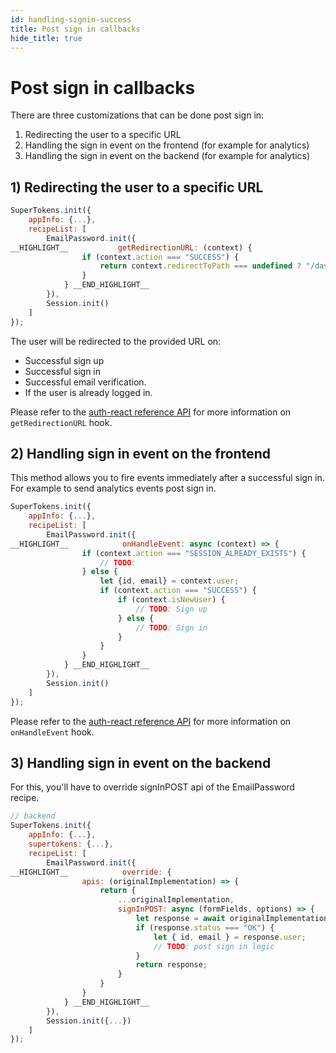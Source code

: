 ```yaml
---
id: handling-signin-success
title: Post sign in callbacks
hide_title: true
---
```


# Post sign in callbacks

There are three customizations that can be done post sign in:
1) Redirecting the user to a specific URL
2) Handling the sign in event on the frontend (for example for analytics)
3) Handling the sign in event on the backend (for example for analytics)

## 1)  Redirecting the user to a specific URL

<!--DOCUSAURUS_CODE_TABS-->
<!--ReactJS-->

```js
SuperTokens.init({
    appInfo: {...},
    recipeList: [
        EmailPassword.init({
__HIGHLIGHT__           getRedirectionURL: (context) {
                if (context.action === "SUCCESS") {
                    return context.redirectToPath === undefined ? "/dashboard" : context.redirectToPath;
                }
            } __END_HIGHLIGHT__
        }),
        Session.init()
    ]
});
```

<!--END_DOCUSAURUS_CODE_TABS-->

The user will be redirected to the provided URL on:
- Successful sign up
- Successful sign in
- Successful email verification.
- If the user is already logged in.

Please refer to the <a href="/docs/auth-react/emailpassword/callbacks#getredirectionurl" target="_blank">auth-react reference API</a> for more information on `getRedirectionURL` hook.

## 2) Handling sign in event on the frontend

This method allows you to fire events immediately after a successful sign in. For example to send analytics events post sign in.

<!--DOCUSAURUS_CODE_TABS-->
<!--ReactJS-->

```js
SuperTokens.init({
    appInfo: {...},
    recipeList: [
        EmailPassword.init({
__HIGHLIGHT__            onHandleEvent: async (context) => {
                if (context.action === "SESSION_ALREADY_EXISTS") {
                    // TODO:
                } else {
                    let {id, email} = context.user;
                    if (context.action === "SUCCESS") {
                        if (context.isNewUser) {
                            // TODO: Sign up
                        } else {
                            // TODO: Sign in
                        }
                    }
                }
            } __END_HIGHLIGHT__
        }),
        Session.init()
    ]
});
```

<!--END_DOCUSAURUS_CODE_TABS-->

Please refer to the <a href="/docs/auth-react/emailpassword/callbacks#onhandleevent" target="_blank">auth-react reference API</a> for more information on `onHandleEvent` hook.


## 3) Handling sign in event on the backend

For this, you'll have to override signInPOST api of the EmailPassword recipe.

<!--DOCUSAURUS_CODE_TABS-->
<!--NodeJS-->

```js
// backend
SuperTokens.init({
    appInfo: {...},
    supertokens: {...},
    recipeList: [
        EmailPassword.init({
__HIGHLIGHT__            override: {
                apis: (originalImplementation) => {
                    return {
                        ...originalImplementation,
                        signInPOST: async (formFields, options) => {
                            let response = await originalImplementation.signInPOST(formFields, options);
                            if (response.status === "OK") {
                                let { id, email } = response.user;
                                // TODO: post sign in logic
                            }
                            return response;
                        }
                    }
                }
            } __END_HIGHLIGHT__
        }),
        Session.init({...})
    ]
});
```

<!--END_DOCUSAURUS_CODE_TABS-->